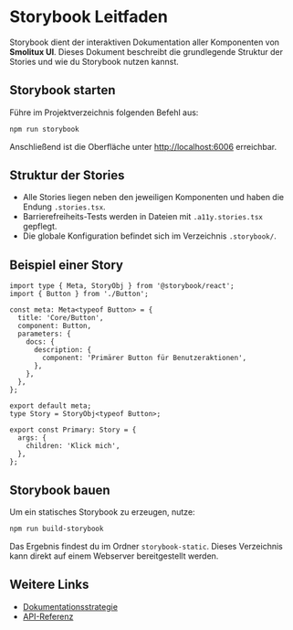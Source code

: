 # Storybook Leitfaden

Storybook dient der interaktiven Dokumentation aller Komponenten von **Smolitux UI**. Dieses Dokument beschreibt die grundlegende Struktur der Stories und wie du Storybook nutzen kannst.

## Storybook starten

Führe im Projektverzeichnis folgenden Befehl aus:

```bash
npm run storybook
```

Anschließend ist die Oberfläche unter <http://localhost:6006> erreichbar.

## Struktur der Stories

- Alle Stories liegen neben den jeweiligen Komponenten und haben die Endung `.stories.tsx`.
- Barrierefreiheits-Tests werden in Dateien mit `.a11y.stories.tsx` gepflegt.
- Die globale Konfiguration befindet sich im Verzeichnis `.storybook/`.

## Beispiel einer Story

```tsx
import type { Meta, StoryObj } from '@storybook/react';
import { Button } from './Button';

const meta: Meta<typeof Button> = {
  title: 'Core/Button',
  component: Button,
  parameters: {
    docs: {
      description: {
        component: 'Primärer Button für Benutzeraktionen',
      },
    },
  },
};

export default meta;
type Story = StoryObj<typeof Button>;

export const Primary: Story = {
  args: {
    children: 'Klick mich',
  },
};
```

## Storybook bauen

Um ein statisches Storybook zu erzeugen, nutze:

```bash
npm run build-storybook
```

Das Ergebnis findest du im Ordner `storybook-static`. Dieses Verzeichnis kann direkt auf einem Webserver bereitgestellt werden.

## Weitere Links

- [Dokumentationsstrategie](./documentation-strategy.md)
- [API-Referenz](../api/reference.md)
